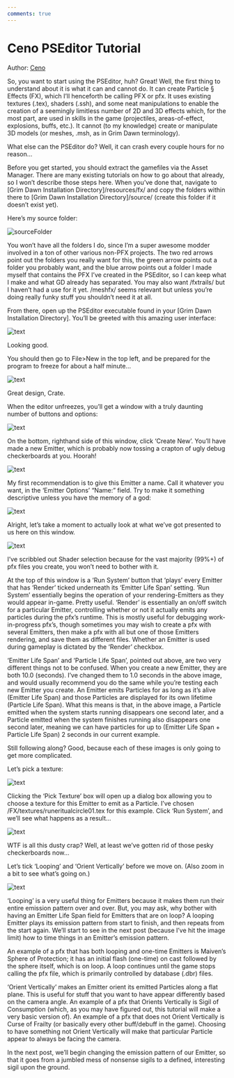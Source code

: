 ```yaml
---
comments: true
---
```



# Ceno PSEditor Tutorial

Author: [Ceno](https://forums.crateentertainment.com/u/ceno/summary)

So, you want to start using the PSEditor, huh? Great! Well, the first thing to understand about it is what it can and cannot do. It can create Particle § Effects (FX), which I’ll henceforth be calling PFX or pfx. It uses existing textures (.tex), shaders (.ssh), and some neat manipulations to enable the creation of a seemingly limitless number of 2D and 3D effects which, for the most part, are used in skills in the game (projectiles, areas-of-effect, explosions, buffs, etc.). It cannot (to my knowledge) create or manipulate 3D models (or meshes, .msh, as in Grim Dawn terminology).

What else can the PSEditor do? Well, it can crash every couple hours for no reason…

Before you get started, you should extract the gamefiles via the Asset Manager. There are many existing tutorials on how to go about that already, so I won’t describe those steps here. When you’ve done that, navigate to [Grim Dawn Installation Directory]/resources/fx/ and copy the folders within there to [Grim Dawn Installation Directory]/source/ (create this folder if it doesn’t exist yet).

Here’s my source folder:

![sourceFolder](images/source-folder.png)

You won’t have all the folders I do, since I’m a super awesome modder involved in a ton of other various non-PFX projects. The two red arrows point out the folders you really want for this, the green arrow points out a folder you probably want, and the blue arrow points out a folder I made myself that contains the PFX I’ve created in the PSEditor, so I can keep what I make and what GD already has separated. You may also want /fxtrails/ but I haven’t had a use for it yet. /meshfx/ seems relevant but unless you’re doing really funky stuff you shouldn’t need it at all.

From there, open up the PSEditor executable found in your [Grim Dawn Installation Directory]. You’ll be greeted with this amazing user interface:

![text](images/pseditor-interface.png)

Looking good.

You should then go to File>New in the top left, and be prepared for the program to freeze for about a half minute…

![text](images/pseditor-interface2.png)

Great design, Crate.

When the editor unfreezes, you’ll get a window with a truly daunting number of buttons and options:

![text](images/pseditor-interface3.png)

On the bottom, righthand side of this window, click ‘Create New’. You’ll have made a new Emitter, which is probably now tossing a crapton of ugly debug checkerboards at you. Hoorah!

![text](images/pseditor-interface4.png)

My first recommendation is to give this Emitter a name. Call it whatever you want, in the ‘Emitter Options’ “Name:” field. Try to make it something descriptive unless you have the memory of a god:

![text](images/pseditor-interface5.png)

Alright, let’s take a moment to actually look at what we’ve got presented to us here on this window.

![text](images/pseditor-interface6.png)

I’ve scribbled out Shader selection because for the vast majority (99%+) of pfx files you create, you won’t need to bother with it.

At the top of this window is a ‘Run System’ button that ‘plays’ every Emitter that has ‘Render’ ticked underneath its ‘Emitter Life Span’ setting. ‘Run System’ essentially begins the operation of your rendering-Emitters as they would appear in-game. Pretty useful. ‘Render’ is essentially an on/off switch for a particular Emitter, controlling whether or not it actually emits any particles during the pfx’s runtime. This is mostly useful for debugging work-in-progress pfx’s, though sometimes you may wish to create a pfx with several Emitters, then make a pfx with all but one of those Emitters rendering, and save them as different files. Whether an Emitter is used during gameplay is dictated by the ‘Render’ checkbox.

‘Emitter Life Span’ and ‘Particle Life Span’, pointed out above, are two very different things not to be confused. When you create a new Emitter, they are both 10.0 (seconds). I’ve changed them to 1.0 seconds in the above image, and would usually recommend you do the same while you’re testing each new Emitter you create. An Emitter emits Particles for as long as it’s alive (Emitter Life Span) and those Particles are displayed for its own lifetime (Particle Life Span). What this means is that, in the above image, a Particle emitted when the system starts running disappears one second later, and a Particle emitted when the system finishes running also disappears one second later, meaning we can have particles for up to (Emitter Life Span + Particle Life Span) 2 seconds in our current example.

Still following along? Good, because each of these images is only going to get more complicated.

Let’s pick a texture:

![text](images/pseditor-interface7.png)

Clicking the ‘Pick Texture’ box will open up a dialog box allowing you to choose a texture for this Emitter to emit as a Particle. I’ve chosen /FX/textures/runeritualcircle01.tex for this example. Click ‘Run System’, and we’ll see what happens as a result…

![text](images/pseditor-interface8.png)

WTF is all this dusty crap? Well, at least we’ve gotten rid of those pesky checkerboards now…

Let’s tick ‘Looping’ and ‘Orient Vertically’ before we move on. (Also zoom in a bit to see what’s going on.)

![text](images/pseditor-interface9.png)

‘Looping’ is a very useful thing for Emitters because it makes them run their entire emission pattern over and over. But, you may ask, why bother with having an Emitter Life Span field for Emitters that are on loop? A looping Emitter plays its emission pattern from start to finish, and then repeats from the start again. We’ll start to see in the next post (because I’ve hit the image limit) how to time things in an Emitter’s emission pattern.

An example of a pfx that has both looping and one-time Emitters is Maiven’s Sphere of Protection; it has an initial flash (one-time) on cast followed by the sphere itself, which is on loop. A loop continues until the game stops calling the pfx file, which is primarily controlled by database (.dbr) files.

‘Orient Vertically’ makes an Emitter orient its emitted Particles along a flat plane. This is useful for stuff that you want to have appear differently based on the camera angle. An example of a pfx that Orients Vertically is Sigil of Consumption (which, as you may have figured out, this tutorial will make a very basic version of). An example of a pfx that does not Orient Vertically is Curse of Frailty (or basically every other buff/debuff in the game). Choosing to have something not Orient Vertically will make that particular Particle appear to always be facing the camera.

In the next post, we’ll begin changing the emission pattern of our Emitter, so that it goes from a jumbled mess of nonsense sigils to a defined, interesting sigil upon the ground.